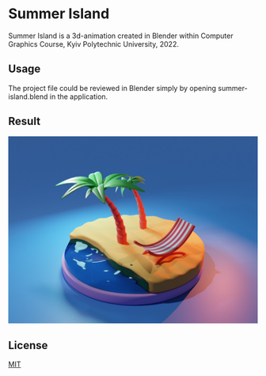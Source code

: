 # Summer Island

Summer Island is a 3d-animation created in Blender within Computer Graphics Course, Kyiv Polytechnic University, 2022.

## Usage
The project file could be reviewed in Blender simply by opening summer-island.blend in the application.

## Result
[![Summer Island, Sofiia Chorna](summer-island.jpg)](https://youtu.be/Bnm0-Iak6kk "CG Summer Island Sofiia Chorna")

## License
[MIT](https://choosealicense.com/licenses/mit/)
